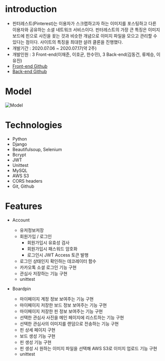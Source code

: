 # introduction

* 핀터레스트(Pinterest)는 이용자가 스크랩하고자 하는 이미지를 포스팅하고 다른 이용자와 공유하는 소셜 네트워크 서비스이다.
핀터레스트의 가장 큰 특징은 이미지 보드에 핀으로 사진을 꽂는 것과 비슷한 개념으로 이미지 파일을 모으고 관리할 수 있다는 점이다. 사이트의 특징을 최대한 살려 클론을 진행했다.
* 개발기간 : 2020.07.06 ~ 2020.07.17(약 2주)
* 개발인원 : 3 Front-end(이재준, 이호균, 한수민), 3 Back-end(김동건, 류제승, 이유진)
* [Front-end Github](https://github.com/wecode-bootcamp-korea/9-DKinterest-frontend)
* [Back-end Github](https://github.com/wecode-bootcamp-korea/9-DKinterest-backend)

# Model

![Model](https://images.velog.io/images/dgk089/post/1615a138-ba46-4ae6-a29e-50bc18c12750/%ED%95%80%ED%84%B0%EB%A0%88%EC%8A%A4%ED%8A%B8_20200717_02_08.png)

# Technologies

* Python
* Django
* Beautifulsoup, Selenium
* Bcrypt
* JWT
* Unittest
* MySQL
* AWS S3
* CORS headers
* Git, Github

# Features

* Account
   - 유저정보저장
   - 회원가입 / 로그인
     - 회원가입시 유효성 검사
     - 회원가입시 패스워드 암호화
     - 로그인시 JWT Access 토큰 발행
   - 로그인 상태인지 확인하는 데코레이터 함수
   - 카카오톡 소셜 로그인 기능 구현
   - 관심사 저장하는 기능 구현
   - unittest
   
* Boardpin
   - 마이페이지 계정 정보 보여주는 기능 구현
   - 마이페이지 저장한 보드 정보 보여주는 기능 구현
   - 마이페이지 저장한 핀 정보 보여주는 기능 구현
   - 선택한 관심사 사진을 메인 페이지에 리스트하는 기능 구현
   - 선택한 관심사의 이미지를 랜덤으로 전송하는 기능 구현
   - 핀 상세 페이지 구현
   - 보드 생성 기능 구현
   - 핀 생성 기능 구현
   - 핀 생성 시 원하는 이미지 파일을 선택해 AWS S3로 이미지 업로드 기능 구현
   - unittest
   
